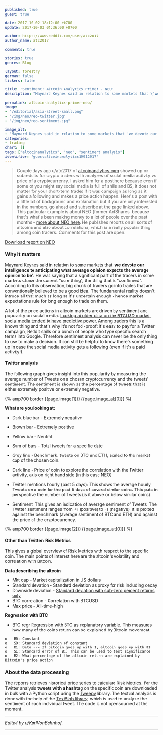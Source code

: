 ```yaml
---
published: true
guest: true

date: 2017-10-02 18:12:00 +0700
update: 2017-10-03 04:36:00 +0700

author: https://www.reddit.com/user/atc2017
author_name: atc2017

comments: true

stories: true
genres: Blog

layout: forestry
german: false
tickers: false

title: 'Sentiment: Altcoin Analytics Primer - NEO'
description: "Maynard Keynes said in relation to some markets that \'we devote our intelligence to anticipating what average opinion expects the average opinion to be\'."

permalink: altcoin-analytics-primer-neo/
image:
- "/editorial/asia-street-small.png"
- "/img/neo/neo-twitter.jpg"
- "/img/neo/neo-sentiment.jpg"

image_alt:
- "Maynard Keynes said in relation to some markets that 'we devote our intelligence to anticipating what average opinion expects the average opinion to be'."
categories:
- trading
chart: []
tags: ["altcoinanalytics", "neo", "sentiment analysis"]
identifier: 'guestaltcoinanalytics10012017'
---
```


> Couple days ago u/atc2017 of <a rel="nofollow" href="http://www.altcoinanalytics.com/">altcoinanalytics.com</a> showed up on subreddits for crypto traders with analyses of social media activity vs price of a cryptocurrency. I asked him for a post here because even if some of you might say social media is full of shills and BS, it does not matter for your short-term trades if it was campaign as long as it gains a following and makes a price action happen. Here's a post with a little bit of background and explanation but if you are only interested in the numbers, go ahead and subscribe at the page linked above. This particular example is about NEO (former AntShares) because that's what's been making money to a lot of people over the past months - [more about NEO here](https://hackernoon.com/is-neo-the-one-67799886b78f). He publishes reports on all sorts of altcoins and also about correlations, which is a really popular thing among coin traders. Comments for this post are open.

<a target="_blank" class="button" href="/uploads/pdf/20170928_altcoinreport_NEO.pdf"><i class="fa fa-2x fa-file-pdf-o"></i> Download report on NEO</a>

### Why it matters

Maynard Keynes said in relation to some markets that **'we devote our intelligence to anticipating what average opinion expects the average opinion to be'**. He was saying that a significant part of the traders in some markets chase the current "sure thing", the thing that is "confirmed". According to this observation, big chunk of traders go into trades that are conventionally believed to be a good idea. The fundamental reality doesn't intrude all that much as long as it's uncertain enough - hence market expectations rule for long enough to trade on them.

A lot of the price actions in altcoin markets are driven by sentiment and popularity on social media. [Looking at older data on the BTCUSD market, social media tended to have predictive power.](https://thisisgentlemen.net/forums-predict-bitcoin-price/) Among traders this is a known thing and that's why it's not fool-proof: It's easy to pay for a Twitter campaign, Reddit shills or a bunch of people who type specific search terms into Google. Therefore sentiment analysis can never be the only thing to use to make a decision. It can still be helpful to know there's something up in case the social media activity gets a following (even if it's a paid activity!).

#### Twitter analysis

The following graph gives insight into this popularity by measuring the average number of Tweets on a chosen cryptocurrency and the tweets' sentiment. The sentiment is shown as the percentage of tweets that is either extremely positive or extremely negative.

{% amp700 border {{page.image[1]}} {{page.image_alt[0]}} %}

**What are you looking at:**

* Dark blue bar - Extremely negative
* Brown bar - Extremely positive
* Yellow bar - Neutral

* Sum of bars - Total tweets for a specific date

* Grey line - Benchmark: tweets on BTC and ETH, scaled to the market cap of the chosen coin.

* Dark line - Price of coin to explore the correlation with the Twitter activity, axis on right hand side (in this case NEO)

* Twitter mentions hourly (past 5 days): This shows the average hourly Tweets on a coin for the past 5 days of several similar coins. This puts in perspective the number of Tweets (is it above or below similar coins)

* Sentiment: This gives an indication of average sentiment of Tweets. The Twitter sentiment ranges from +1 (positive) to -1 (negative). It is plotted against the benchmark (average sentiment of BTC and ETH) and against the price of the cryptocurrency.

{% amp700 border {{page.image[2]}} {{page.image_alt[0]}} %}


#### Other than Twitter: Risk Metrics

This gives a global overview of Risk Metrics with respect to the specific coin. The main points of interest here are the altcoin's volatility and correlation with Bitcoin.

**Data describing the altcoin**

* Mkt cap - Market capitalization in US dollars
* Standard devation - Standard deviation as proxy for risk including decay
* Downside deviation - [Standard deviation with sub-zero percent returns only](http://www.investopedia.com/terms/d/downside-deviation.asp)
* BTC correlation - Correlation with BTCUSD
* Max price - All-time-high

**Regression with BTC**

* BTC regr
Regression with BTC as explanatory variable. This measures how many of the coins
return can be explained by Bitcoin movement.

```
o   B0: Constant
o   S0: Standard deviation of constant
o   B1: Beta --> If Bitcoin goes up with 1, altcoin goes up with B1
o   S1: Standard error of B1. This can be used to test significance
o   R2: What percentage of the altcoin return are explained by Bitcoin's price action
```


### About the data processing

The reports retrieves historical price series to calculate Risk Metrics. For the Twitter analysis **tweets with a hashtag** on the specific coin are downloaded in bulk with a Python script using the [Tweepy](http://www.tweepy.org/) library. The textual analysis is done with the help of the [TextBlob library](https://pypi.python.org/pypi/textblob), which is used to analyze the sentiment of each individual tweet. The code is not opensourced at the moment.


_____________________

*Edited by u/KarlVonBahnhof.*

_____________________
